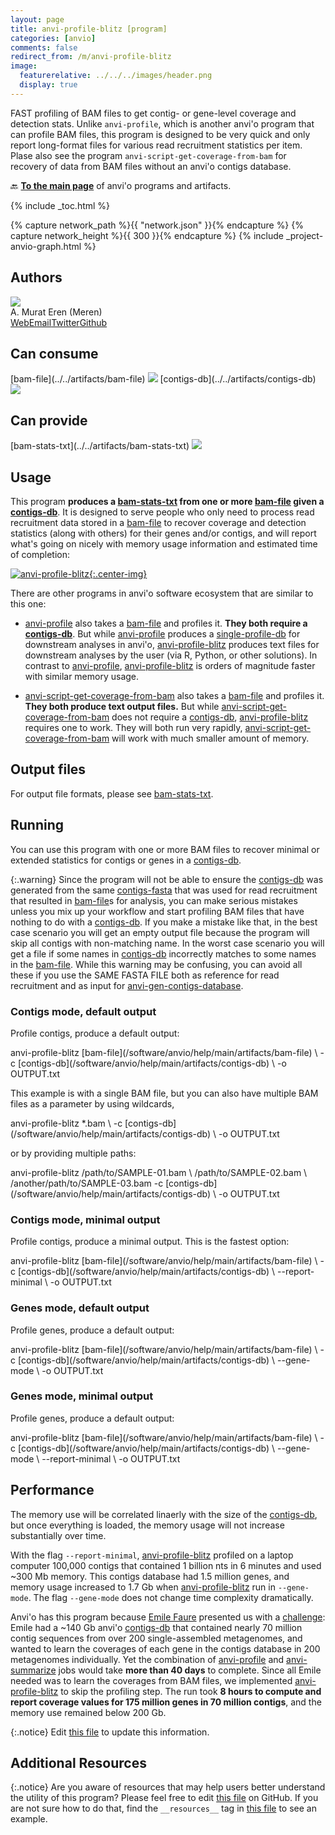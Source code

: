 ```yaml
---
layout: page
title: anvi-profile-blitz [program]
categories: [anvio]
comments: false
redirect_from: /m/anvi-profile-blitz
image:
  featurerelative: ../../../images/header.png
  display: true
---
```


FAST profiling of BAM files to get contig- or gene-level coverage and detection stats. Unlike `anvi-profile`, which is another anvi&#x27;o program that can profile BAM files, this program is designed to be very quick and only report long-format files for various read recruitment statistics per item. Plase also see the program `anvi-script-get-coverage-from-bam` for recovery of data from BAM files without an anvi&#x27;o contigs database.

🔙 **[To the main page](../../)** of anvi'o programs and artifacts.


{% include _toc.html %}
<div id="svg" class="subnetwork"></div>
{% capture network_path %}{{ "network.json" }}{% endcapture %}
{% capture network_height %}{{ 300 }}{% endcapture %}
{% include _project-anvio-graph.html %}


## Authors

<div class="page-author"><div class="page-author-info"><div class="page-person-photo"><img class="page-person-photo-img" src="../../images/authors/meren.jpg" /></div><div class="page-person-info-box"><span class="page-author-name">A. Murat Eren (Meren)</span><div class="page-author-social-box"><a href="http://meren.org" class="person-social" target="_blank"><i class="fa fa-fw fa-home"></i>Web</a><a href="mailto:a.murat.eren@gmail.com" class="person-social" target="_blank"><i class="fa fa-fw fa-envelope-square"></i>Email</a><a href="http://twitter.com/merenbey" class="person-social" target="_blank"><i class="fa fa-fw fa-twitter-square"></i>Twitter</a><a href="http://github.com/meren" class="person-social" target="_blank"><i class="fa fa-fw fa-github"></i>Github</a></div></div></div></div>



## Can consume


<p style="text-align: left" markdown="1"><span class="artifact-r">[bam-file](../../artifacts/bam-file) <img src="../../images/icons/BAM.png" class="artifact-icon-mini" /></span> <span class="artifact-r">[contigs-db](../../artifacts/contigs-db) <img src="../../images/icons/DB.png" class="artifact-icon-mini" /></span></p>


## Can provide


<p style="text-align: left" markdown="1"><span class="artifact-p">[bam-stats-txt](../../artifacts/bam-stats-txt) <img src="../../images/icons/TXT.png" class="artifact-icon-mini" /></span></p>


## Usage


This program **produces a <span class="artifact-n">[bam-stats-txt](/software/anvio/help/main/artifacts/bam-stats-txt)</span> from one or more <span class="artifact-n">[bam-file](/software/anvio/help/main/artifacts/bam-file)</span> given a <span class="artifact-n">[contigs-db](/software/anvio/help/main/artifacts/contigs-db)</span>**. It is designed to serve people who only need to process read recruitment data stored in a <span class="artifact-n">[bam-file](/software/anvio/help/main/artifacts/bam-file)</span> to recover coverage and detection statistics (along with others) for their genes and/or contigs, and will report what's going on nicely with memory usage information and estimated time of completion:

[![anvi-profile-blitz](../../images/anvi-profile-blitz.png){:.center-img}](../../images/anvi-profile-blitz.png)

There are other programs in anvi'o software ecosystem that are similar to this one:

* <span class="artifact-n">[anvi-profile](/software/anvio/help/main/programs/anvi-profile)</span> also takes a <span class="artifact-n">[bam-file](/software/anvio/help/main/artifacts/bam-file)</span> and profiles it. **They both require a <span class="artifact-n">[contigs-db](/software/anvio/help/main/artifacts/contigs-db)</span>**. But while <span class="artifact-n">[anvi-profile](/software/anvio/help/main/programs/anvi-profile)</span> produces a <span class="artifact-n">[single-profile-db](/software/anvio/help/main/artifacts/single-profile-db)</span> for downstream analyses in anvi'o, <span class="artifact-n">[anvi-profile-blitz](/software/anvio/help/main/programs/anvi-profile-blitz)</span> produces text files for downstream analyses by the user (via R, Python, or other solutions). In contrast to <span class="artifact-n">[anvi-profile](/software/anvio/help/main/programs/anvi-profile)</span>, <span class="artifact-n">[anvi-profile-blitz](/software/anvio/help/main/programs/anvi-profile-blitz)</span> is orders of magnitude faster with similar memory usage.

* <span class="artifact-n">[anvi-script-get-coverage-from-bam](/software/anvio/help/main/programs/anvi-script-get-coverage-from-bam)</span> also takes a <span class="artifact-n">[bam-file](/software/anvio/help/main/artifacts/bam-file)</span> and profiles it. **They both produce text output files.** But while <span class="artifact-n">[anvi-script-get-coverage-from-bam](/software/anvio/help/main/programs/anvi-script-get-coverage-from-bam)</span> does not require a <span class="artifact-n">[contigs-db](/software/anvio/help/main/artifacts/contigs-db)</span>, <span class="artifact-n">[anvi-profile-blitz](/software/anvio/help/main/programs/anvi-profile-blitz)</span> requires one to work. They will both run very rapidly, <span class="artifact-n">[anvi-script-get-coverage-from-bam](/software/anvio/help/main/programs/anvi-script-get-coverage-from-bam)</span> will work with much smaller amount of memory.

## Output files

For output file formats, please see <span class="artifact-n">[bam-stats-txt](/software/anvio/help/main/artifacts/bam-stats-txt)</span>.

## Running

You can use this program with one or more BAM files to recover minimal or extended statistics for contigs or genes in a <span class="artifact-n">[contigs-db](/software/anvio/help/main/artifacts/contigs-db)</span>.

{:.warning}
Since the program will not be able to ensure the <span class="artifact-n">[contigs-db](/software/anvio/help/main/artifacts/contigs-db)</span> was generated from the same <span class="artifact-n">[contigs-fasta](/software/anvio/help/main/artifacts/contigs-fasta)</span> that was used for read recruitment that resulted in <span class="artifact-n">[bam-file](/software/anvio/help/main/artifacts/bam-file)</span>s for analysis, you can make serious mistakes unless you mix up your workflow and start profiling BAM files that have nothing to do with a <span class="artifact-n">[contigs-db](/software/anvio/help/main/artifacts/contigs-db)</span>. If you make a mistake like that, in the best case scenario you will get an empty output file because the program will skip all contigs with non-matching name. In the worst case scenario you will get a file if some names in <span class="artifact-n">[contigs-db](/software/anvio/help/main/artifacts/contigs-db)</span> incorrectly matches to some names in the <span class="artifact-n">[bam-file](/software/anvio/help/main/artifacts/bam-file)</span>. While this warning may be confusing, you can avoid all these if you use the SAME FASTA FILE both as reference for read recruitment and as input for <span class="artifact-n">[anvi-gen-contigs-database](/software/anvio/help/main/programs/anvi-gen-contigs-database)</span>.

### Contigs mode, default output

Profile contigs, produce a default output:

<div class="codeblock" markdown="1">
anvi&#45;profile&#45;blitz <span class="artifact&#45;n">[bam&#45;file](/software/anvio/help/main/artifacts/bam&#45;file)</span> \
                   &#45;c <span class="artifact&#45;n">[contigs&#45;db](/software/anvio/help/main/artifacts/contigs&#45;db)</span> \
                   &#45;o OUTPUT.txt
</div>

This example is with a single BAM file, but you can also have multiple BAM files as a parameter by using wildcards,

<div class="codeblock" markdown="1">
anvi&#45;profile&#45;blitz &#42;.bam \
                   &#45;c <span class="artifact&#45;n">[contigs&#45;db](/software/anvio/help/main/artifacts/contigs&#45;db)</span> \
                   &#45;o OUTPUT.txt
</div>

or by providing multiple paths:

<div class="codeblock" markdown="1">
anvi&#45;profile&#45;blitz /path/to/SAMPLE&#45;01.bam \
                   /path/to/SAMPLE&#45;02.bam \
                   /another/path/to/SAMPLE&#45;03.bam
                   &#45;c <span class="artifact&#45;n">[contigs&#45;db](/software/anvio/help/main/artifacts/contigs&#45;db)</span> \
                   &#45;o OUTPUT.txt
</div>

### Contigs mode, minimal output

Profile contigs, produce a minimal output. This is the fastest option:

<div class="codeblock" markdown="1">
anvi&#45;profile&#45;blitz <span class="artifact&#45;n">[bam&#45;file](/software/anvio/help/main/artifacts/bam&#45;file)</span> \
                   &#45;c <span class="artifact&#45;n">[contigs&#45;db](/software/anvio/help/main/artifacts/contigs&#45;db)</span> \
                   &#45;&#45;report&#45;minimal \
                   &#45;o OUTPUT.txt
</div>

### Genes mode, default output

Profile genes, produce a default output:

<div class="codeblock" markdown="1">
anvi&#45;profile&#45;blitz <span class="artifact&#45;n">[bam&#45;file](/software/anvio/help/main/artifacts/bam&#45;file)</span> \
                   &#45;c <span class="artifact&#45;n">[contigs&#45;db](/software/anvio/help/main/artifacts/contigs&#45;db)</span> \
                   &#45;&#45;gene&#45;mode \
                   &#45;o OUTPUT.txt
</div>

### Genes mode, minimal output

Profile genes, produce a default output:

<div class="codeblock" markdown="1">
anvi&#45;profile&#45;blitz <span class="artifact&#45;n">[bam&#45;file](/software/anvio/help/main/artifacts/bam&#45;file)</span> \
                   &#45;c <span class="artifact&#45;n">[contigs&#45;db](/software/anvio/help/main/artifacts/contigs&#45;db)</span> \
                   &#45;&#45;gene&#45;mode \
                   &#45;&#45;report&#45;minimal \
                   &#45;o OUTPUT.txt
</div>


## Performance

The memory use will be correlated linaerly with the size of the <span class="artifact-n">[contigs-db](/software/anvio/help/main/artifacts/contigs-db)</span>, but once everything is loaded, the memory usage will not increase substantially over time.

With the flag `--report-minimal`, <span class="artifact-n">[anvi-profile-blitz](/software/anvio/help/main/programs/anvi-profile-blitz)</span> profiled on a laptop computer 100,000 contigs that contained 1 billion nts in 6 minutes and used  ~300 Mb memory. This contigs database had 1.5 million genes, and memory usage increased to 1.7 Gb when <span class="artifact-n">[anvi-profile-blitz](/software/anvio/help/main/programs/anvi-profile-blitz)</span> run in `--gene-mode`. The flag `--gene-mode` does not change time complexity dramatically.

Anvi'o has this program because [Emile Faure](https://twitter.com/faureemile) presented us with a [challenge](https://anvio.slack.com/archives/C8SFMGYF3/p1631723790065300): Emile had a ~140 Gb anvi'o <span class="artifact-n">[contigs-db](/software/anvio/help/main/artifacts/contigs-db)</span> that contained nearly 70 million contig sequences from over 200 single-assembled metagenomes, and wanted to learn the coverages of each gene in the contigs database in 200 metagenomes individually. Yet the combination of <span class="artifact-n">[anvi-profile](/software/anvio/help/main/programs/anvi-profile)</span> and <span class="artifact-n">[anvi-summarize](/software/anvio/help/main/programs/anvi-summarize)</span> jobs would take **more than 40 days** to complete. Since all Emile needed was to learn the coverages from BAM files, we implemented <span class="artifact-n">[anvi-profile-blitz](/software/anvio/help/main/programs/anvi-profile-blitz)</span> to skip the profiling step. The run took **8 hours to compute and report coverage values for 175 million genes in 70 million contigs**, and the memory use remained below 200 Gb.


{:.notice}
Edit [this file](https://github.com/merenlab/anvio/tree/master/anvio/docs/programs/anvi-profile-blitz.md) to update this information.


## Additional Resources



{:.notice}
Are you aware of resources that may help users better understand the utility of this program? Please feel free to edit [this file](https://github.com/merenlab/anvio/tree/master/bin/anvi-profile-blitz) on GitHub. If you are not sure how to do that, find the `__resources__` tag in [this file](https://github.com/merenlab/anvio/blob/master/bin/anvi-interactive) to see an example.

